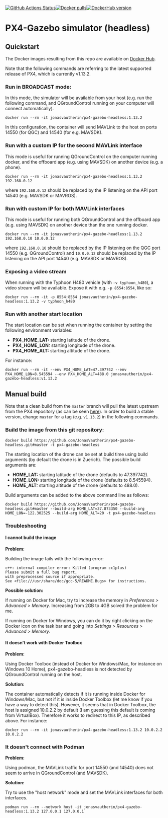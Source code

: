 [![GitHub Actions Status](https://github.com/jonasvautherin/px4-gazebo-headless/workflows/Publish%20Docker/badge.svg?branch=master)](https://github.com/jonasvautherin/px4-gazebo-headless)[![Docker pulls](https://img.shields.io/docker/pulls/jonasvautherin/px4-gazebo-headless)](https://hub.docker.com/r/jonasvautherin/px4-gazebo-headless/)[![DockerHub version](https://img.shields.io/docker/v/jonasvautherin/px4-gazebo-headless/1.13.2)](https://hub.docker.com/r/jonasvautherin/px4-gazebo-headless/)


# PX4-Gazebo simulator (headless)

## Quickstart

The Docker images resulting from this repo are available on [Docker Hub](https://hub.docker.com/r/jonasvautherin/px4-gazebo-headless/).

Note that the following commands are referring to the latest supported release of PX4, which is currently v1.13.2.

### Run in BROADCAST mode:

In this mode, the simulator will be available from your host (e.g. run the following command, and QGroundControl running on your computer will connect automatically).

```
docker run --rm -it jonasvautherin/px4-gazebo-headless:1.13.2
```

In this configuration, the container will send MAVLink to the host on ports 14550 (for QGC) and 14540 (for e.g. MAVSDK).

### Run with a custom IP for the second MAVLink interface

This mode is useful for running QGroundControl on the computer running docker, and the offboard app (e.g. using MAVSDK) on another device (e.g. a phone).

```
docker run --rm -it jonasvautherin/px4-gazebo-headless:1.13.2 192.168.0.12
```

where `192.168.0.12` should be replaced by the IP listening on the API port 14540 (e.g. MAVSDK or MAVROS).

### Run with custom IP for both MAVLink interfaces

This mode is useful for running both QGroundControl and the offboard app (e.g. using MAVSDK) on another device than the one running docker.

```
docker run --rm -it jonasvautherin/px4-gazebo-headless:1.13.2 192.168.0.10 10.0.0.12
```

where `192.168.0.10` should be replaced by the IP listening on the QGC port 14550 (e.g. QGroundControl) and `10.0.0.12` should be replaced by the IP listening on the API port 14540 (e.g. MAVSDK or MAVROS).

### Exposing a video stream

When running with the Typhoon H480 vehicle (with `-v typhoon_h480`), a video stream will be available. Expose it with e.g. `-p 8554:8554`, like so:

```
docker run --rm -it -p 8554:8554 jonasvautherin/px4-gazebo-headless:1.13.2 -v typhoon_h480
```

### Run with another start location

The start location can be set when running the container by setting the following environment variables:

* __PX4_HOME_LAT:__ starting latitude of the drone.
* __PX4_HOME_LON:__ starting longitude of the drone.
* __PX4_HOME_ALT:__ starting altitude of the drone.

For instance:

```
docker run --rm -it --env PX4_HOME_LAT=47.397742 --env PX4_HOME_LON=8.545594 --env PX4_HOME_ALT=488.0 jonasvautherin/px4-gazebo-headless:v1.13.2
```

## Manual build

Note that a clean build from the `master` branch will pull the latest upstream from the PX4 repository (as can be seen [here](https://github.com/JonasVautherin/px4-gazebo-headless/blob/master/Dockerfile#L26)). In order to build a stable version, change `master` for a tag (e.g. `v1.13.2`) in the following commands.

### Build the image from this git repository:

```
docker build https://github.com/JonasVautherin/px4-gazebo-headless.git#master -t px4-gazebo-headless
```

The starting location of the drone can be set at build time using build arguments (by default the drone is in Zuerich). The possible build arguments are:

* __HOME_LAT:__ starting latitude of the drone (defaults to 47.397742).
* __HOME_LON:__ starting longitude of the drone (defaults to 8.545594).
* __HOME_ALT:__ starting altitude of the drone (defaults to 488.0).

Build arguments can be added to the above command line as follows:

```
docker build https://github.com/JonasVautherin/px4-gazebo-headless.git#master --build-arg HOME_LAT=37.873350 --build-arg HOME_LON=-122.302525 --build-arg HOME_ALT=20 -t px4-gazebo-headless
```

### Troubleshooting

#### I cannot build the image

__Problem:__

Building the image fails with the following error:

```
c++: internal compiler error: Killed (program cc1plus)
Please submit a full bug report,
with preprocessed source if appropriate.
See <file:///usr/share/doc/gcc-5/README.Bugs> for instructions.
```

__Possible solution:__

If running on Docker for Mac, try to increase the memory in _Preferences > Advanced > Memory_. Increasing from 2GB to 4GB solved the problem for me.

If running on Docker for Windows, you can do it by right clicking on the Docker icon on the task bar and going into _Settings > Resources > Advanced > Memory_.

#### It doesn't work with Docker Toolbox

__Problem:__

Using Docker Toolbox (instead of Docker for Windows/Mac, for instance on Windows 10 Home), px4-gazebo-headless is not detected by QGroundControl running on the host.

__Solution:__

The container automatically detects if it is running inside Docker for Windows/Mac, but not if it is inside Docker Toolbox (let me know if you have a way to detect this). However, it seems that in Docker Toolbox, the host is assigned 10.0.2.2 by default (I am guessing this default is coming from VirtualBox). Therefore it works to redirect to this IP, as described above. For instance:

```
docker run --rm -it jonasvautherin/px4-gazebo-headless:1.13.2 10.0.2.2 10.0.2.2
```

### It doesn't connect with Podman

__Problem:__

Using podman, the MAVLink traffic for port 14550 (and 14540) does not seem to arrive in QGroundControl (and MAVSDK).

__Solution:__

Try to use the "host network" mode and set the MAVLink interfaces for both interfaces.

```
podman run --rm --network host -it jonasvautherin/px4-gazebo-headless:1.13.2 127.0.0.1 127.0.0.1
```
